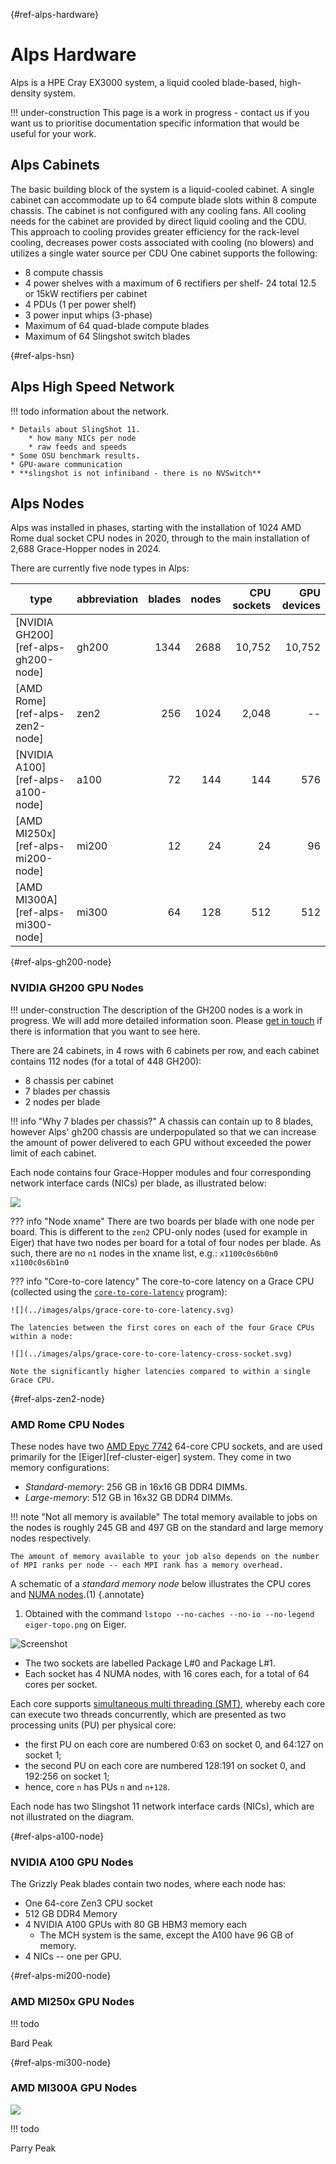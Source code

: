 [](){#ref-alps-hardware}
# Alps Hardware

Alps is a HPE Cray EX3000 system, a liquid cooled blade-based, high-density system.

!!! under-construction
    This page is a work in progress - contact us if you want us to prioritise documentation specific information that would be useful for your work.

## Alps Cabinets

The basic building block of the system is a liquid-cooled cabinet.
A single cabinet can accommodate up to 64 compute blade slots within 8 compute chassis. The cabinet is not configured with any
cooling fans.
All cooling needs for the cabinet are provided by direct liquid cooling and the CDU.
This approach to cooling provides greater efficiency for the rack-level cooling, decreases power costs associated with cooling (no blowers) and utilizes a single water source per CDU One cabinet supports the following:

* 8 compute chassis
* 4 power shelves with a maximum of 6 rectifiers per shelf- 24 total 12.5 or 15kW rectifiers per cabinet
* 4 PDUs (1 per power shelf)
* 3 power input whips (3-phase)
* Maximum of 64 quad-blade compute blades
* Maximum of 64 Slingshot switch blades

[](){#ref-alps-hsn}
## Alps High Speed Network

!!! todo
    information about the network.

    * Details about SlingShot 11.
        * how many NICs per node
        * raw feeds and speeds
    * Some OSU benchmark results.
    * GPU-aware communication
    * **slingshot is not infiniband - there is no NVSwitch**

## Alps Nodes

Alps was installed in phases, starting with the installation of 1024 AMD Rome dual socket CPU nodes in 2020, through to the main installation of 2,688 Grace-Hopper nodes in 2024.

There are currently five node types in Alps:

| type                                | abbreviation  | blades | nodes | CPU sockets | GPU devices |
| ----                                | -------       | ------:| -----:| -----------:| -----------:|
| [NVIDIA GH200][ref-alps-gh200-node] | gh200         | 1344   | 2688  | 10,752      | 10,752      |
| [AMD Rome][ref-alps-zen2-node]      | zen2          |  256   | 1024  |  2,048      | --          |
| [NVIDIA A100][ref-alps-a100-node]   | a100          |   72   |  144  |    144      | 576         |
| [AMD MI250x][ref-alps-mi200-node]   | mi200         |   12   |   24  |     24      |  96         |
| [AMD MI300A][ref-alps-mi300-node]   | mi300         |   64   |  128  |    512      | 512         |

[](){#ref-alps-gh200-node}
### NVIDIA GH200 GPU Nodes

!!! under-construction
    The description of the GH200 nodes is a work in progress.
    We will add more detailed information soon.
    Please [get in touch](https://github.com/eth-cscs/cscs-docs/issues) if there is information that you want to see here.

There are 24 cabinets, in 4 rows with 6 cabinets per row, and each cabinet contains 112 nodes (for a total of 448 GH200):

* 8 chassis per cabinet
* 7 blades per chassis
* 2 nodes per blade

!!! info "Why 7 blades per chassis?"
    A chassis can contain up to 8 blades, however Alps' gh200 chassis are underpopulated so that we can increase the amount of power delivered to each GPU without exceeded the power limit of each cabinet.

Each node contains four Grace-Hopper modules and four corresponding network interface cards (NICs) per blade, as illustrated below:

![](../images/alps/gh200-schematic.svg)

??? info "Node xname"
    There are two boards per blade with one node per board.
    This is different to the `zen2` CPU-only nodes (used for example in Eiger) that have two nodes per board for a total of four nodes per blade.
    As such, there are no `n1` nodes in the xname list, e.g.:
    ```
    x1100c0s6b0n0
    x1100c0s6b1n0
    ```

??? info "Core-to-core latency"
    The core-to-core latency on a Grace CPU (collected using the [`core-to-core-latency`](https://github.com/nviennot/core-to-core-latency) program):

    ![](../images/alps/grace-core-to-core-latency.svg)

    The latencies between the first cores on each of the four Grace CPUs within a node:

    ![](../images/alps/grace-core-to-core-latency-cross-socket.svg)

    Note the significantly higher latencies compared to within a single Grace CPU.

[](){#ref-alps-zen2-node}
### AMD Rome CPU Nodes

These nodes have two [AMD Epyc 7742](https://en.wikichip.org/wiki/amd/epyc/7742) 64-core CPU sockets, and are used primarily for the [Eiger][ref-cluster-eiger] system. They come in two memory configurations:

* *Standard-memory*:  256 GB in 16x16 GB DDR4 DIMMs.
* *Large-memory*:  512 GB in 16x32 GB DDR4 DIMMs.

!!! note "Not all memory is available"
    The total memory available to jobs on the nodes is roughly 245 GB and 497 GB on the standard and large memory nodes respectively.

    The amount of memory available to your job also depends on the number of MPI ranks per node -- each MPI rank has a memory overhead.

A schematic of a *standard memory node* below illustrates the CPU cores and [NUMA nodes](https://www.kernel.org/doc/html/v4.18/vm/numa.html).(1)
{.annotate}

1. Obtained with the command `lstopo --no-caches --no-io --no-legend eiger-topo.png` on Eiger.

![Screenshot](../images/slurm/eiger-topo.png)

* The two sockets are labelled Package L#0 and Package L#1.
* Each socket has 4 NUMA nodes, with 16 cores each, for a total of 64 cores per socket.

Each core supports [simultaneous multi threading (SMT)](https://www.amd.com/en/blogs/2025/simultaneous-multithreading-driving-performance-a.html), whereby each core can execute two threads concurrently, which are presented as two processing units (PU) per physical core:

* the first PU on each core are numbered 0:63 on socket 0, and 64:127 on socket 1;
* the second PU on each core are numbered 128:191 on socket 0, and 192:256 on socket 1;
* hence, core `n` has PUs `n` and `n+128`.

Each node has two Slingshot 11 network interface cards (NICs), which are not illustrated on the diagram.

[](){#ref-alps-a100-node}
### NVIDIA A100 GPU Nodes

The Grizzly Peak blades contain two nodes, where each node has:

* One 64-core Zen3 CPU socket
* 512 GB DDR4 Memory
* 4 NVIDIA A100 GPUs with 80 GB HBM3 memory each
    * The MCH system is the same, except the A100 have 96 GB of memory.
* 4 NICs -- one per GPU.

[](){#ref-alps-mi200-node}
### AMD MI250x GPU Nodes

!!! todo

Bard Peak

[](){#ref-alps-mi300-node}
### AMD MI300A GPU Nodes

![](../images/alps/mi300-schematic.svg)

!!! todo

Parry Peak
